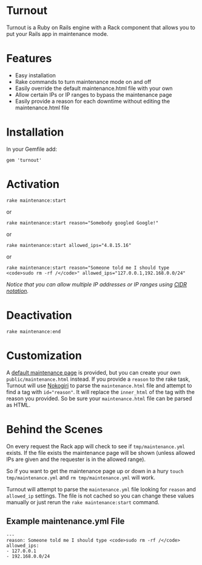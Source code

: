 Turnout
=======
Turnout is a Ruby on Rails engine with a Rack component that allows you to put your Rails app in maintenance mode.

Features
========
* Easy installation
* Rake commands to turn maintenance mode on and off
* Easily override the default maintenance.html file with your own
* Allow certain IPs or IP ranges to bypass the maintenance page
* Easily provide a reason for each downtime without editing the maintenance.html file

Installation
============
In your Gemfile add:

    gem 'turnout'

Activation
==========

    rake maintenance:start

or

    rake maintenance:start reason="Somebody googled Google!"

or

    rake maintenance:start allowed_ips="4.8.15.16"

or

    rake maintenance:start reason="Someone told me I should type <code>sudo rm -rf /</code>" allowed_ips="127.0.0.1,192.168.0.0/24"

*Notice that you can allow multiple IP addresses or IP ranges using [CIDR notation](http://en.wikipedia.org/wiki/CIDR_notation).*

Deactivation
============

    rake maintenance:end

Customization
=============

A [default maintenance page](https://github.com/biola/turnout/blob/master/public/maintenance.html) is provided, but you can create your own `public/maintenance.html` instead. If you provide a `reason` to the rake task, Turnout will use [Nokogiri](http://nokogiri.org) to parse the `maintenance.html` file and attempt to find a tag with `id="reason"`. It will replace the `inner_html` of the tag with the reason you provided. So be sure your `maintenance.html` file can be parsed as HTML.

Behind the Scenes
=================
On every request the Rack app will check to see if `tmp/maintenance.yml` exists. If the file exists the maintenance page will be shown (unless allowed IPs are given and the requester is in the allowed range).

So if you want to get the maintenance page up or down in a hury `touch tmp/maintenance.yml` and `rm tmp/maintenance.yml` will work.

Turnout will attempt to parse the `maintenance.yml` file looking for `reason` and `allowed_ip` settings. The file is not cached so you can change these values manually or just rerun the `rake maintenance:start` command.

Example maintenance.yml File
----------------------------

    ---
    reason: Someone told me I should type <code>sudo rm -rf /</code>
    allowed_ips:
    - 127.0.0.1
    - 192.168.0.0/24
